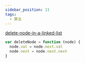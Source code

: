 ```yaml
---
sidebar_position: 11
tags:
  - 算法
---
```


[delete-node-in-a-linked-list](https://leetcode.com/problems/delete-node-in-a-linked-list/)

```js
var deleteNode = function (node) {
  node.val = node.next.val
  node.next = node.next.next
}
```
